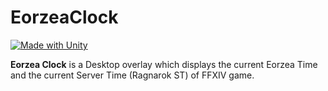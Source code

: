 # EorzeaClock
[![Made with Unity](https://img.shields.io/badge/Made%20with-Unity-57b9d3.svg?style=flat&logo=unity)](https://www.unity.com)

**Eorzea Clock** is a Desktop overlay which displays the current Eorzea Time and the current Server Time (Ragnarok ST) of FFXIV game.

